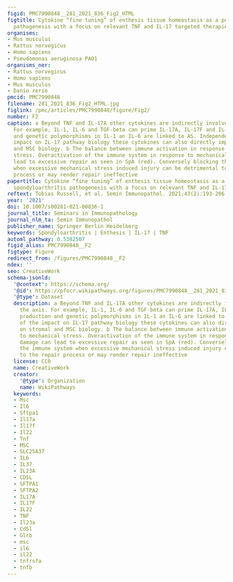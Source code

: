 ```yaml
---
figid: PMC7990848__281_2021_836_Fig2_HTML
figtitle: Cytokine “fine tuning” of enthesis tissue homeostasis as a pointer to spondyloarthritis
  pathogenesis with a focus on relevant TNF and IL-17 targeted therapies
organisms:
- Mus musculus
- Rattus norvegicus
- Homo sapiens
- Pseudomonas aeruginosa PAO1
organisms_ner:
- Rattus norvegicus
- Homo sapiens
- Mus musculus
- Danio rerio
pmcid: PMC7990848
filename: 281_2021_836_Fig2_HTML.jpg
figlink: /pmc/articles/PMC7990848/figure/Fig2/
number: F2
caption: a Beyond TNF and IL-17A other cytokines are indirectly involved in the axis.
  For example, IL-1, IL-6 and TGF-beta can prime IL-17A, IL-17F and IL-22 production
  and genetic polymorphisms in IL-1 an IL-6 are linked to AS. Independently of the
  impact on IL-17 pathway biology these cytokines can also directly impact on stromal
  and MSC biology. b The balance between immune activation in response to mechanical
  stress. Overactivation of the immune system in response to mechanical damage can
  lead to excessive repair as seen in SpA (red). Conversely blocking the immune system
  when excessive mechanical stress induced injury can be detrimental to the repair
  process or may render repair ineffective
papertitle: Cytokine “fine tuning” of enthesis tissue homeostasis as a pointer to
  spondyloarthritis pathogenesis with a focus on relevant TNF and IL-17 targeted therapies.
reftext: Tobias Russell, et al. Semin Immunopathol. 2021;43(2):193-206.
year: '2021'
doi: 10.1007/s00281-021-00836-1
journal_title: Seminars in Immunopathology
journal_nlm_ta: Semin Immunopathol
publisher_name: Springer Berlin Heidelberg
keywords: Spondyloarthritis | Enthesis | IL-17 | TNF
automl_pathway: 0.5382507
figid_alias: PMC7990848__F2
figtype: Figure
redirect_from: /figures/PMC7990848__F2
ndex: ''
seo: CreativeWork
schema-jsonld:
  '@context': https://schema.org/
  '@id': https://pfocr.wikipathways.org/figures/PMC7990848__281_2021_836_Fig2_HTML.html
  '@type': Dataset
  description: a Beyond TNF and IL-17A other cytokines are indirectly involved in
    the axis. For example, IL-1, IL-6 and TGF-beta can prime IL-17A, IL-17F and IL-22
    production and genetic polymorphisms in IL-1 an IL-6 are linked to AS. Independently
    of the impact on IL-17 pathway biology these cytokines can also directly impact
    on stromal and MSC biology. b The balance between immune activation in response
    to mechanical stress. Overactivation of the immune system in response to mechanical
    damage can lead to excessive repair as seen in SpA (red). Conversely blocking
    the immune system when excessive mechanical stress induced injury can be detrimental
    to the repair process or may render repair ineffective
  license: CC0
  name: CreativeWork
  creator:
    '@type': Organization
    name: WikiPathways
  keywords:
  - Msc
  - Il6
  - Sftpa1
  - Il17a
  - Il17f
  - Il22
  - Tnf
  - MSC
  - SLC25A37
  - IL6
  - IL37
  - IL23A
  - CD5L
  - SFTPA1
  - SFTPA2
  - IL17A
  - IL17F
  - IL22
  - TNF
  - Il23a
  - Cd5l
  - Glrb
  - msc
  - il6
  - il22
  - tnfrsfa
  - tnfb
---
```

